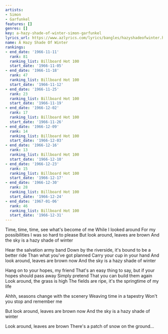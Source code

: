 ```yaml
---
artists:
- Simon
- Garfunkel
features: []
genres: []
key: a-hazy-shade-of-winter-simon-garfunkel
lyrics_url: https://www.azlyrics.com/lyrics/bangles/hazyshadeofwinter.html
name: A Hazy Shade Of Winter
rankings:
- end_date: '1966-11-11'
  rank: 81
  ranking_list: Billboard Hot 100
  start_date: '1966-11-05'
- end_date: '1966-11-18'
  rank: 47
  ranking_list: Billboard Hot 100
  start_date: '1966-11-12'
- end_date: '1966-11-25'
  rank: 23
  ranking_list: Billboard Hot 100
  start_date: '1966-11-19'
- end_date: '1966-12-02'
  rank: 17
  ranking_list: Billboard Hot 100
  start_date: '1966-11-26'
- end_date: '1966-12-09'
  rank: 14
  ranking_list: Billboard Hot 100
  start_date: '1966-12-03'
- end_date: '1966-12-16'
  rank: 13
  ranking_list: Billboard Hot 100
  start_date: '1966-12-10'
- end_date: '1966-12-23'
  rank: 15
  ranking_list: Billboard Hot 100
  start_date: '1966-12-17'
- end_date: '1966-12-30'
  rank: 28
  ranking_list: Billboard Hot 100
  start_date: '1966-12-24'
- end_date: '1967-01-06'
  rank: 46
  ranking_list: Billboard Hot 100
  start_date: '1966-12-31'
---
```


Time, time, time, see what's become of me
While I looked around
For my possibilities
I was so hard to please
But look around, leaves are brown
And the sky is a hazy shade of winter

Hear the salvation army band
Down by the riverside, it's bound to be a better ride
Than what you've got planned
Carry your cup in your hand
And look around, leaves are brown now
And the sky is a hazy shade of winter

Hang on to your hopes, my friend
That's an easy thing to say, but if your hopes should pass away
Simply pretend
That you can build them again
Look around, the grass is high
The fields are ripe, it's the springtime of my life

Ahhh, seasons change with the scenery
Weaving time in a tapestry
Won't you stop and remember me

But look around, leaves are brown now
And the sky is a hazy shade of winter

Look around, leaves are brown
There's a patch of snow on the ground...



